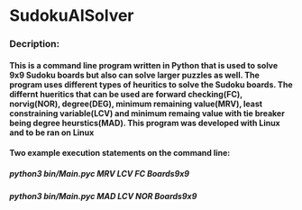 # SudokuAISolver
### Decription:
#### This is a command line program written in Python that is used to solve 9x9 Sudoku boards but also can solve larger puzzles as well. The program uses different types of heuritics to solve the Sudoku boards. The differnt hueritics that can be used are forward checking(FC), norvig(NOR), degree(DEG), minimum remaining value(MRV), least constraining variable(LCV) and minimum remaing value with tie breaker being degree heurstics(MAD). This program was developed with Linux and to be ran on Linux
#### Two example execution statements on the command line:
##### python3 bin/Main.pyc MRV LCV FC Boards9x9
##### python3 bin/Main.pyc MAD LCV NOR Boards9x9
